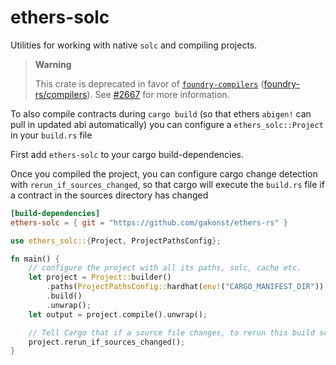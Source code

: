 # ethers-solc

Utilities for working with native `solc` and compiling projects.

> **Warning**
> 
> This crate is deprecated in favor of [`foundry-compilers`](https://crates.io/foundry-compilers) ([foundry-rs/compilers](https://github.com/foundry-rs/compilers)). See [#2667](https://github.com/gakonst/ethers-rs/issues/2667) for more information.

To also compile contracts during `cargo build` (so that ethers `abigen!` can pull in updated abi automatically) you can configure a `ethers_solc::Project` in your `build.rs` file

First add `ethers-solc` to your cargo build-dependencies.

Once you compiled the project, you can configure cargo change detection with `rerun_if_sources_changed`, so that cargo will execute the `build.rs` file if a contract in the sources directory has changed

```toml
[build-dependencies]
ethers-solc = { git = "https://github.com/gakonst/ethers-rs" }
```

```rust
use ethers_solc::{Project, ProjectPathsConfig};

fn main() {
    // configure the project with all its paths, solc, cache etc.
    let project = Project::builder()
        .paths(ProjectPathsConfig::hardhat(env!("CARGO_MANIFEST_DIR")).unwrap())
        .build()
        .unwrap();
    let output = project.compile().unwrap();

    // Tell Cargo that if a source file changes, to rerun this build script.
    project.rerun_if_sources_changed();
}
```
